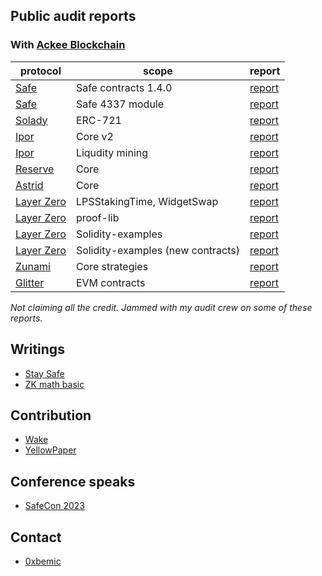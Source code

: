 ## Public audit reports

### With [Ackee Blockchain](https://ackeeblockchain.com/)
| protocol | scope | report |
| ---- | ---- | ---------|
| [Safe](https://safe.global) | Safe contracts 1.4.0 | [report](reports/Safe-1_4_0.pdf)
| [Safe](https://safe.global) | Safe 4337 module | [report](reports/Safe-4337-module.pdf)
| [Solady](https://github.com/Vectorized/solady) | ERC-721 | [report](reports/solady.pdf)
| [Ipor](https://www.ipor.io) | Core v2 | [report](reports/ipor-core.pdf)
| [Ipor](https://www.ipor.io) | Liqudity mining | [report](reports/ipor-mining.pdf)
| [Reserve](https://reserve.org) | Core | [report](reports/reserve.pdf)
| [Astrid](https://astrid.finance/) | Core | [report](reports/astrid.pdf)
| [Layer Zero](https://layerzero.network) | LPSStakingTime, WidgetSwap | [report](reports/layerzero-lps-widget.pdf)
| [Layer Zero](https://layerzero.network) | proof-lib | [report](reports/layer-zero-prooflib.pdf)
| [Layer Zero](https://layerzero.network) | Solidity-examples | [report](reports/layerzero-solidity-examples.pdf)
| [Layer Zero](https://layerzero.network) | Solidity-examples (new contracts)| [report](reports/layerzero-solidity-examples-2.pdf)
| [Zunami](https://www.zunami.io) | Core strategies | [report](reports/zunami.pdf)
| [Glitter](https://www.glitterfinance.org) | EVM contracts | [report](reports/glitter.pdf)

_Not claiming all the credit. Jammed with my audit crew on some of these reports._

## Writings
- [Stay Safe](https://medium.com/ackee-blockchain/staying-safe-with-safe-ackee-blockchain-a0c069041993)
- [ZK math basic](https://github.com/Ackee-Blockchain/zk-zero-zk-hero)

## Contribution
- [Wake](https://github.com/Ackee-Blockchain/wake)
- [YellowPaper](https://github.com/ethereum/yellowpaper/pull/856)

## Conference speaks
- [SafeCon 2023](https://conf.safe.global/#Speakers)

## Contact
- [0xbemic](https://twitter.com/0xbemic)

